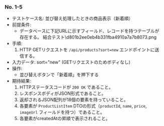 ### No. 1-5

- テストケース名: 並び替え処理したときの商品表示（新着順）
- 前提条件:
  - データベースに下記URLに示すフィールド、レコードを持つテーブルが存在する。
    結合テスト\d801b2ee0eb4b331fba4910a7a7b8073.png
- 手順:
  1. HTTP GETリクエストを `/api/products?sort=new` エンドポイントに送信する。
- 入力データ: sort="new" (GETリクエストのためボディなし)
- 操作:
  - 並び替えボタンで「新着順」を押下する
- 期待結果:
  1. HTTPステータスコードが `200 OK` であること。
  2. レスポンスボディがJSON形式であること。
  3. 返却されるJSON配列が18個の要素を持っていること。
  4. 各要素が `ProductListItem` DTOの形式（`productId`, `name`, `price`, `imageUrl` フィールドを持つ）であること。
  5. 各要素がcreatedAtの昇順で表示されること。